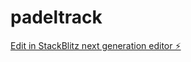 # padeltrack

[Edit in StackBlitz next generation editor ⚡️](https://stackblitz.com/~/github.com/p4u/padeltrack)